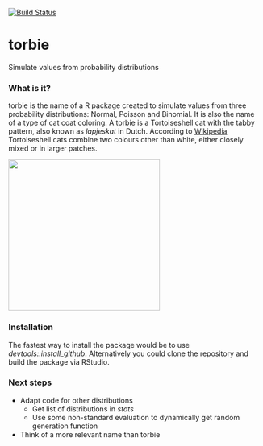 [![Build Status](https://travis-ci.org/adfi/torbie.svg?branch=master)](https://travis-ci.org/adfi/torbie)
# torbie
Simulate values from probability distributions
### What is it?
torbie is the name of a R package created to simulate values from three probability distributions: Normal, Poisson and Binomial. 
It is also the name of a type of cat coat coloring. A torbie is a Tortoiseshell cat with the tabby pattern, also known as *lapjeskat* in Dutch. 
According to [Wikipedia](https://en.wikipedia.org/wiki/Tortoiseshell_cat) Tortoiseshell cats combine two colours other than white, either closely mixed or in larger patches.

<img src="https://upload.wikimedia.org/wikipedia/commons/5/56/Tortoiseshellshorthair.JPG" width="300">

### Installation
The fastest way to install the package would be to use *devtools::install_github*. 
Alternatively you could clone the repository and build the package via RStudio.

### Next steps
* Adapt code for other distributions
  + Get list of distributions in *stats*
  + Use some non-standard evaluation to dynamically get random generation function
* Think of a more relevant name than torbie
